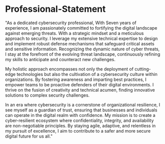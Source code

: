 # Professional-Statement
"As a dedicated cybersecurity professional, With Seven years of experience, I am passionately committed to fortifying the digital landscape against emerging threats. With a strategic mindset and a meticulous approach to security.
I leverage my extensive technical expertise to design and implement robust defense mechanisms that safeguard critical assets and sensitive information. Recognizing the dynamic nature of cyber threats, I stay at the forefront of the evolving threat landscape, continuously refining my skills to anticipate and counteract new challenges.

My holistic approach encompasses not only the deployment of cutting-edge technologies but also the cultivation of a cybersecurity culture within organizations. By fostering awareness and imparting best practices, I empower teams to be proactive defenders of their digital environments. I thrive on the fusion of creativity and technical acumen, finding innovative solutions to complex security challenges.

In an era where cybersecurity is a cornerstone of organizational resilience, I see myself as a guardian of trust, ensuring that businesses and individuals can operate in the digital realm with confidence. My mission is to create a cyber-resilient ecosystem where confidentiality, integrity, and availability are non-negotiable principles. By staying agile, adaptive, and relentless in my pursuit of excellence, I aim to contribute to a safer and more secure digital future for us all."
